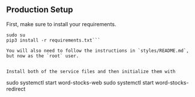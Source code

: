 ## Production Setup

First, make sure to install your requirements.
```
sudo su
pip3 install -r requirements.txt```

You will also need to follow the instructions in `styles/README.md`, but now as the `root` user.


Install both of the service files and then initialize them with

```
sudo systemctl start word-stocks-web
sudo systemctl start word-stocks-redirect
```
